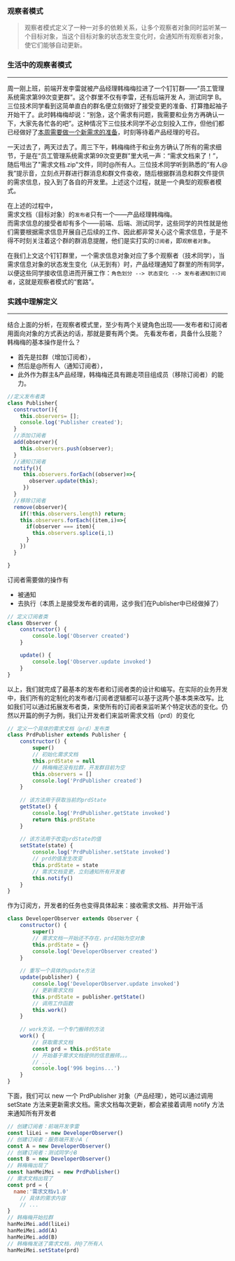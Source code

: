 ### 观察者模式
>观察者模式定义了一种一对多的依赖关系，让多个观察者对象同时监听某一个目标对象，当这个目标对象的状态发生变化时，会通知所有观察者对象，使它们能够自动更新。

### 生活中的观察者模式
---
周一刚上班，前端开发李雷就被产品经理韩梅梅拉进了一个钉钉群——“员工管理系统需求第99次变更群”。这个群里不仅有李雷，还有后端开发 A，测试同学 B。三位技术同学看到这简单直白的群名便立刻做好了接受变更的准备、打算撸起袖子开始干了。此时韩梅梅却说：“别急，这个需求有问题，我需要和业务方再确认一下，大家先各忙各的吧”。这种情况下三位技术同学不必立刻投入工作，但他们都已经做好了<u>本周需要做一个新需求的准备</u>，时刻等待着产品经理的号召。  


一天过去了，两天过去了。周三下午，韩梅梅终于和业务方确认了所有的需求细节，于是在“员工管理系统需求第99次变更群”里大吼一声：“需求文档来了！”，随后甩出了"需求文档.zip"文件，同时@所有人。三位技术同学听到熟悉的“有人@我”提示音，立刻点开群进行群消息和群文件查收，随后根据群消息和群文件提供的需求信息，投入到了各自的开发里。上述这个过程，就是一个典型的观察者模式。

在上述的过程中，  
需求文档（目标对象）的`发布者`只有一个——产品经理韩梅梅。  
而需求信息的接受者却有多个——前端、后端、测试同学，这些同学的共性就是他们需要根据需求信息开展自己后续的工作、因此都非常关心这个需求信息，于是不得不时刻关注着这个群的群消息提醒，他们是实打实的`订阅者`，即`观察者对象`。  

在我们上文这个钉钉群里，一个需求信息对象对应了多个观察者（技术同学），当需求信息对象的状态发生变化（从无到有）时，产品经理通知了群里的所有同学，以便这些同学接收信息进而开展工作：`角色划分 --> 状态变化 --> 发布者通知到订阅者`，这就是观察者模式的“套路”。

### 实践中理解定义
---
结合上面的分析，在观察者模式里，至少有两个关键角色出现——发布者和订阅者  
用面向对象的方式表达的话，那就是要有两个类。
先看发布者，具备什么技能？ 
韩梅梅的基本操作是什么？  
 * 首先是拉群（增加订阅者），  
 * 然后是@所有人（通知订阅者），   
 * 此外作为群主&产品经理，韩梅梅还具有踢走项目组成员（移除订阅者）的能力。

 ```js
 //定义发布者类
 class Publisher{
   constructor(){
     this.observers= [];
     console.log('Publisher created');
   }
   //添加订阅者
   add(observer){
     this.observers.push(observer);
   }
   //通知订阅者
   notify(){
      this.observers.forEach((observer)=>{
        observer.update(this);
      })
   }
   //移除订阅者
   remove(observer){
     if(!this.observers.length) return;
     this.observers.forEach((item,i)=>{
       if(observer === item){
         this.observers.splice(i,1)
       }
     })
   }
 
 }
 ```

 订阅者需要做的操作有
  * 被通知
  * 去执行（本质上是接受发布者的调用，这步我们在Publisher中已经做掉了）
```js
// 定义订阅者类
class Observer {
    constructor() {
        console.log('Observer created')
    }

    update() {
        console.log('Observer.update invoked')
    }
}

```

以上，我们就完成了最基本的发布者和订阅者类的设计和编写。在实际的业务开发中，我们所有的定制化的发布者/订阅者逻辑都可以基于这两个基本类来改写。比如我们可以通过拓展发布者类，来使所有的订阅者来监听某个特定状态的变化。仍然以开篇的例子为例，我们让开发者们来监听需求文档（prd）的变化  
```js
// 定义一个具体的需求文档（prd）发布类
class PrdPublisher extends Publisher {
    constructor() {
        super()
        // 初始化需求文档
        this.prdState = null
        // 韩梅梅还没有拉群，开发群目前为空
        this.observers = []
        console.log('PrdPublisher created')
    }
    
    // 该方法用于获取当前的prdState
    getState() {
        console.log('PrdPublisher.getState invoked')
        return this.prdState
    }
    
    // 该方法用于改变prdState的值
    setState(state) {
        console.log('PrdPublisher.setState invoked')
        // prd的值发生改变
        this.prdState = state
        // 需求文档变更，立刻通知所有开发者
        this.notify()
    }
}
```
作为订阅方，开发者的任务也变得具体起来：接收需求文档、并开始干活  
```js
class DeveloperObserver extends Observer {
    constructor() {
        super()
        // 需求文档一开始还不存在，prd初始为空对象
        this.prdState = {}
        console.log('DeveloperObserver created')
    }
    
    // 重写一个具体的update方法
    update(publisher) {
        console.log('DeveloperObserver.update invoked')
        // 更新需求文档
        this.prdState = publisher.getState()
        // 调用工作函数
        this.work()
    }
    
    // work方法，一个专门搬砖的方法
    work() {
        // 获取需求文档
        const prd = this.prdState
        // 开始基于需求文档提供的信息搬砖。。。
        // ...
        console.log('996 begins...')
    }
}
```
下面，我们可以 new 一个 PrdPublisher 对象（产品经理），她可以通过调用 setState 方法来更新需求文档。需求文档每次更新，都会紧接着调用 notify 方法来通知所有开发者
```js
// 创建订阅者：前端开发李雷
const liLei = new DeveloperObserver()
// 创建订阅者：服务端开发小A（
const A = new DeveloperObserver()
// 创建订阅者：测试同学小B
const B = new DeveloperObserver()
// 韩梅梅出现了
const hanMeiMei = new PrdPublisher()
// 需求文档出现了
const prd = {
  name:'需求文档v1.0'
    // 具体的需求内容
    // ...
}
// 韩梅梅开始拉群
hanMeiMei.add(liLei)
hanMeiMei.add(A)
hanMeiMei.add(B)
// 韩梅梅发送了需求文档，并@了所有人
hanMeiMei.setState(prd)
```